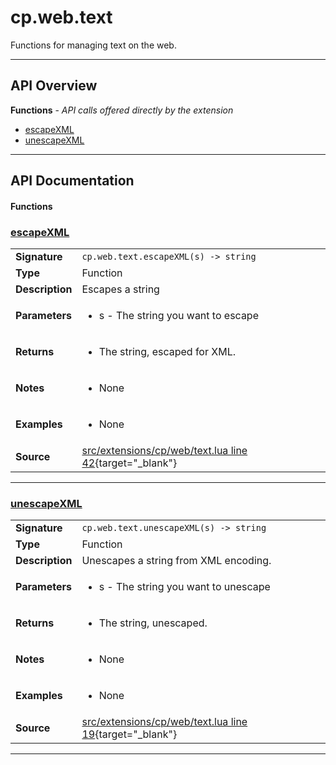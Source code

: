 # cp.web.text

Functions for managing text on the web.

---

## API Overview
**Functions** - _API calls offered directly by the extension_
 * [escapeXML](#escapexml)
 * [unescapeXML](#unescapexml)


---

## API Documentation

#### Functions


### [escapeXML](#escapexml)

|                                             |                                                                                     |
| --------------------------------------------|-------------------------------------------------------------------------------------|
| **Signature**                               | `cp.web.text.escapeXML(s) -> string`                                                                    |
| **Type**                                    | Function                                                                     |
| **Description**                             | Escapes a string                                                                     |
| **Parameters**                              | <ul><li>s - The string you want to escape</li></ul> |
| **Returns**                                 | <ul><li>The string, escaped for XML.</li></ul>          |
| **Notes**                                   | <ul><li>None</li></ul> |
| **Examples**                                | <ul><li>None</li></ul> |
| **Source**                                  | [src/extensions/cp/web/text.lua line 42](https://github.com/CommandPost/CommandPost/blob/develop/src/extensions/cp/web/text.lua#L42){target="_blank"} |

---


### [unescapeXML](#unescapexml)

|                                             |                                                                                     |
| --------------------------------------------|-------------------------------------------------------------------------------------|
| **Signature**                               | `cp.web.text.unescapeXML(s) -> string`                                                                    |
| **Type**                                    | Function                                                                     |
| **Description**                             | Unescapes a string from XML encoding.                                                                     |
| **Parameters**                              | <ul><li>s - The string you want to unescape</li></ul> |
| **Returns**                                 | <ul><li>The string, unescaped.</li></ul>          |
| **Notes**                                   | <ul><li>None</li></ul> |
| **Examples**                                | <ul><li>None</li></ul> |
| **Source**                                  | [src/extensions/cp/web/text.lua line 19](https://github.com/CommandPost/CommandPost/blob/develop/src/extensions/cp/web/text.lua#L19){target="_blank"} |

---

